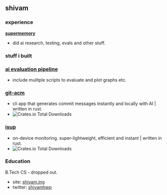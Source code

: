 ## shivam

### experience
<b>[supermemory](https://supermemory.ai)</b>
- did ai research, testing, evals and other stuff.

### stuff i built

### [ai evaluation pipeline](https://github.com/shivamhwp/sm-evals)
- include mulitple scripts to evaluate and plot graphs etc.

### [git-acm](https://git.new/git-acm) 

- cli app that generates commit messages instantly and locally with AI | written in rust.
- ![Crates.io Total Downloads](https://img.shields.io/crates/d/git-acm?labelColor=%23222&color=white)

### [isup](https://git.new/isup)

- on-device monitoring. super-lightweight, efficient and instant | written in rust.
- ![Crates.io Total Downloads](https://img.shields.io/crates/d/isup?labelColor=%23222&color=white)

### Education

B.Tech CS - dropped out.

- site: [shivam.ing](https://shivam.ing)
- twitter: [shivamhwp](https://twitter.com/shivamhwp)

